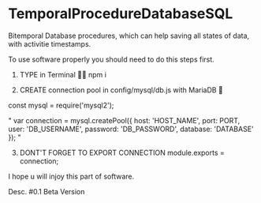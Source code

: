 # TemporalProcedureDatabaseSQL
Bitemporal Database procedures, which can help saving all states of data, with activitie timestamps.


To use software properly you should need to do this steps first. 

1. TYPE in Terminal ✍🏻 
npm i 

2. CREATE connection pool in config/mysql/db.js with MariaDB 💽

const mysql = require('mysql2');

"
var connection = mysql.createPool({
   host: 'HOST_NAME',
   port: PORT,
   user: 'DB_USERNAME',
   password: 'DB_PASSWORD',
   database: 'DATABASE'
});
"

3. DONT'T FORGET TO EXPORT CONNECTION 
module.exports = connection;

I hope u will injoy this part of software. 

Desc. #0.1 Beta Version 



